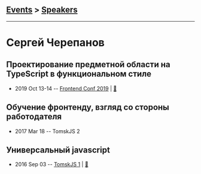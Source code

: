 ## [Events](../README.md) > [Speakers](../speakers.md)
---

# Сергей Черепанов

## Проектирование предметной области на TypeScript в функциональном стиле
- 2019 Oct 13-14 -- [Frontend Conf 2019](https://www.youtube.com/watch?v=cT-VOwWjJJs)  | [:notebook:](https://drive.google.com/file/d/1tsptt7aRNJ3tWsGXHNhbJiRhHF_DDupo)  
## Обучение фронтенду, взгляд со стороны работодателя
- 2017 Mar 18 -- TomskJS 2    
## Универсальный javascript
- 2016 Sep 03 -- [TomskJS 1](https://www.youtube.com/watch?v=Y5RV5Ys0-00)  | [:notebook:](http://slides.com/julya_key09/deck#/)  
